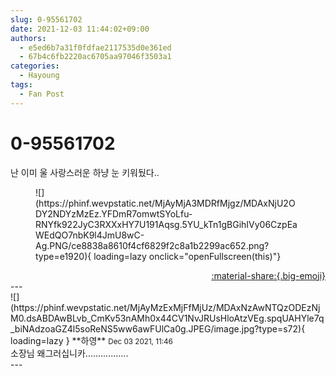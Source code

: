 ```yaml
---
slug: 0-95561702
date: 2021-12-03 11:44:02+09:00
authors:
  - e5ed6b7a31f0fdfae2117535d0e361ed
  - 67b4c6fb2220ac6705aa97046f3503a1
categories:
  - Hayoung
tags:
  - Fan Post
---
```


# 0-95561702

<div class="post-container" markdown="1">
<div class="content-container md-sidebar__scrollwrap" markdown="1">

난 이미 울 사랑스러운 하냥 눈 키워뒀다..
<figure markdown="1">
![](https://phinf.wevpstatic.net/MjAyMjA3MDRfMjgz/MDAxNjU2ODY2NDYzMzEz.YFDmR7omwtSYoLfu-RNYfk922JyC3RXXxHY7U191Aqsg.5YU_kTn1gBGihIVy06CzpEaWEdQO7nbK9l4JmU8wC-Ag.PNG/ce8838a8610f4cf6829f2c8a1b2299ac652.png?type=e1920){ loading=lazy onclick="openFullscreen(this)"}
</figure>


</div>
</div>

<div style="text-align: right;" markdown="1">
<a href="https://weverse.io/fromis9/fanpost/0-95561702" style="text-align: right;">:material-share:{.big-emoji}</a>
</div>
---

<div class="comments-container md-sidebar__scrollwrap" markdown="1">
<div class="comment" markdown="1">
<div class='id-container' markdown="1">
![](https://phinf.wevpstatic.net/MjAyMzExMjFfMjUz/MDAxNzAwNTQzODEzNjM0.dsABDAwBLvb_CmKv53nAMh0x44CV1NvJRUsHloAtzVEg.spqUAHYle7q_biNAdzoaGZ4l5soReNS5ww6awFUlCa0g.JPEG/image.jpg?type=s72){ loading=lazy }
**<span class="artist">하영</span>** <small>Dec 03 2021, 11:46</small><br>
</div>
<div class='comment-body' markdown="1">
소장님 왜그러십니카.................
</div>
</div>
</div>
---
